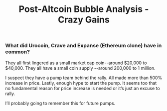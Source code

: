 ﻿---
title: Post-Altcoin Bubble Analysis - Crazy Gains
categories: [altcoins]
---

### What did Urocoin, Crave and Expanse (Ethereum clone) have in common?

They all first lingered as a small market cap coin--around $20,000 to $40,000. They all have a small coin supply --around 200,000 to 1 million.

I suspect they have a pump team behind the rally. All made more than 500% increase in price. Lastly, enough hype to start the pump. It seems too that 
no fundamental reason for price increase is needed or it’s just an excuse to rally.

I’ll probably going to remember this for future pumps.